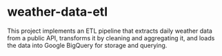 # weather-data-etl
This project implements an ETL pipeline that extracts daily weather data from a public API, transforms it by cleaning and aggregating it, and loads the data into Google BigQuery for storage and querying.
